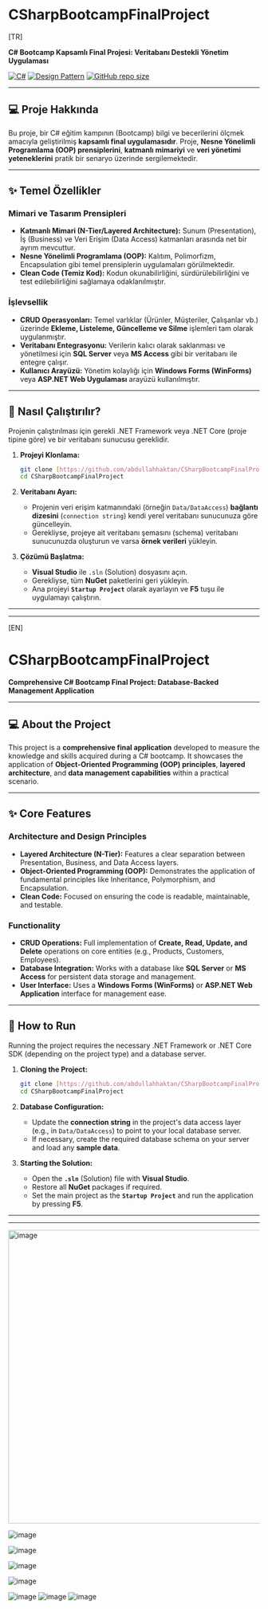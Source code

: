 # CSharpBootcampFinalProject

[TR]

**C# Bootcamp Kapsamlı Final Projesi: Veritabanı Destekli Yönetim Uygulaması**

[![C#](https://img.shields.io/badge/Language-C%23-blue.svg)](https://docs.microsoft.com/en-us/dotnet/csharp/)
[![Design Pattern](https://img.shields.io/badge/Architecture-N--Tier%2FLayered-orange.svg)]()
[![GitHub repo size](https://img.shields.io/github/repo-size/abdullahhaktan/CSharpBootcampFinalProject)](https://github.com/abdullahhaktan/CSharpBootcampFinalProject)

---

## 💻 Proje Hakkında

Bu proje, bir C# eğitim kampının (Bootcamp) bilgi ve becerilerini ölçmek amacıyla geliştirilmiş **kapsamlı final uygulamasıdır**. Proje, **Nesne Yönelimli Programlama (OOP) prensiplerini**, **katmanlı mimariyi** ve **veri yönetimi yeteneklerini** pratik bir senaryo üzerinde sergilemektedir.

---

## ✨ Temel Özellikler

### Mimari ve Tasarım Prensipleri
* **Katmanlı Mimari (N-Tier/Layered Architecture):** Sunum (Presentation), İş (Business) ve Veri Erişim (Data Access) katmanları arasında net bir ayrım mevcuttur.
* **Nesne Yönelimli Programlama (OOP):** Kalıtım, Polimorfizm, Encapsulation gibi temel prensiplerin uygulamaları görülmektedir.
* **Clean Code (Temiz Kod):** Kodun okunabilirliğini, sürdürülebilirliğini ve test edilebilirliğini sağlamaya odaklanılmıştır.

### İşlevsellik
* **CRUD Operasyonları:** Temel varlıklar (Ürünler, Müşteriler, Çalışanlar vb.) üzerinde **Ekleme, Listeleme, Güncelleme ve Silme** işlemleri tam olarak uygulanmıştır.
* **Veritabanı Entegrasyonu:** Verilerin kalıcı olarak saklanması ve yönetilmesi için **SQL Server** veya **MS Access** gibi bir veritabanı ile entegre çalışır.
* **Kullanıcı Arayüzü:** Yönetim kolaylığı için **Windows Forms (WinForms)** veya **ASP.NET Web Uygulaması** arayüzü kullanılmıştır.

---

## 🚀 Nasıl Çalıştırılır?

Projenin çalıştırılması için gerekli .NET Framework veya .NET Core (proje tipine göre) ve bir veritabanı sunucusu gereklidir.

1.  **Projeyi Klonlama:**
    ```bash
    git clone [https://github.com/abdullahhaktan/CSharpBootcampFinalProject](https://github.com/abdullahhaktan/CSharpBootcampFinalProject)
    cd CSharpBootcampFinalProject
    ```

2.  **Veritabanı Ayarı:**
    * Projenin veri erişim katmanındaki (örneğin `Data/DataAccess`) **bağlantı dizesini** (`connection string`) kendi yerel veritabanı sunucunuza göre güncelleyin.
    * Gerekliyse, projeye ait veritabanı şemasını (schema) veritabanı sunucunuzda oluşturun ve varsa **örnek verileri** yükleyin.

3.  **Çözümü Başlatma:**
    * **Visual Studio** ile `.sln` (Solution) dosyasını açın.
    * Gerekliyse, tüm **NuGet** paketlerini geri yükleyin.
    * Ana projeyi **`Startup Project`** olarak ayarlayın ve **F5** tuşu ile uygulamayı çalıştırın.

---
---

[EN]

# CSharpBootcampFinalProject

**Comprehensive C# Bootcamp Final Project: Database-Backed Management Application**

---

## 💻 About the Project

This project is a **comprehensive final application** developed to measure the knowledge and skills acquired during a C# bootcamp. It showcases the application of **Object-Oriented Programming (OOP) principles**, **layered architecture**, and **data management capabilities** within a practical scenario.

---

## ✨ Core Features

### Architecture and Design Principles
* **Layered Architecture (N-Tier):** Features a clear separation between Presentation, Business, and Data Access layers.
* **Object-Oriented Programming (OOP):** Demonstrates the application of fundamental principles like Inheritance, Polymorphism, and Encapsulation.
* **Clean Code:** Focused on ensuring the code is readable, maintainable, and testable.

### Functionality
* **CRUD Operations:** Full implementation of **Create, Read, Update, and Delete** operations on core entities (e.g., Products, Customers, Employees).
* **Database Integration:** Works with a database like **SQL Server** or **MS Access** for persistent data storage and management.
* **User Interface:** Uses a **Windows Forms (WinForms)** or **ASP.NET Web Application** interface for management ease.

---

## 🚀 How to Run

Running the project requires the necessary .NET Framework or .NET Core SDK (depending on the project type) and a database server.

1.  **Cloning the Project:**
    ```bash
    git clone [https://github.com/abdullahhaktan/CSharpBootcampFinalProject](https://github.com/abdullahhaktan/CSharpBootcampFinalProject)
    cd CSharpBootcampFinalProject
    ```

2.  **Database Configuration:**
    * Update the **connection string** in the project's data access layer (e.g., in `Data/DataAccess`) to point to your local database server.
    * If necessary, create the required database schema on your server and load any **sample data**.

3.  **Starting the Solution:**
    * Open the **`.sln`** (Solution) file with **Visual Studio**.
    * Restore all **NuGet** packages if required.
    * Set the main project as the **`Startup Project`** and run the application by pressing **F5**.

---
---
<img width="589" alt="image" src="https://github.com/user-attachments/assets/3c03e9e4-56d6-405a-9bf4-09878e37abf5" />

 ![image](https://github.com/user-attachments/assets/054418fc-6906-4b66-8164-895a2151e7ed)

![image](https://github.com/user-attachments/assets/07ecb526-fcd1-4c8e-b41d-793ccfc2dfdb)

![image](https://github.com/user-attachments/assets/180e168f-3871-4c95-8392-573895781faa)

![image](https://github.com/user-attachments/assets/cfbc541c-2f83-47ed-91bb-52f04c257b32)

![image](https://github.com/user-attachments/assets/e6f9c1a8-4987-4102-9cb3-ef98d7fc0368)
![image](https://github.com/user-attachments/assets/9ddb6138-0986-4a4e-bfbd-545ee07652af)
![image](https://github.com/user-attachments/assets/94497f9e-9044-4627-a028-bb0bf19b17e5)


